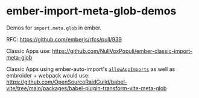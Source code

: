 # ember-import-meta-glob-demos

Demos for `import.meta.glob` in ember.

RFC: https://github.com/emberjs/rfcs/pull/939

Classic Apps use: https://github.com/NullVoxPopuli/ember-classic-import-meta-glob 

Classic Apps using ember-auto-import's [`allowAppImports`](https://github.com/embroider-build/ember-auto-import?tab=readme-ov-file#app-imports) as well as embroider + webpack would use: 
https://github.com/OpenSourceRaidGuild/babel-vite/tree/main/packages/babel-plugin-transform-vite-meta-glob
